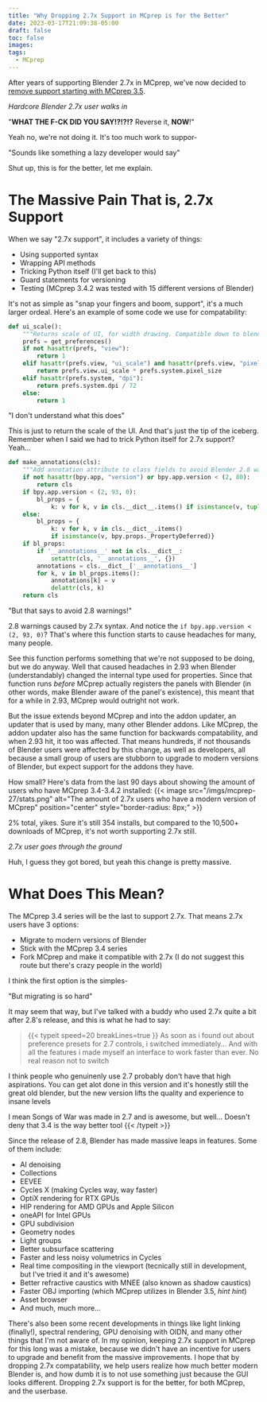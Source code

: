 ```yaml
---
title: "Why Dropping 2.7x Support in MCprep is for the Better"
date: 2023-03-17T21:09:38-05:00
draft: false
toc: false
images:
tags:
  - MCprep
---
```


After years of supporting Blender 2.7x in MCprep, we've now decided to [remove support starting with MCprep 3.5](https://github.com/TheDuckCow/MCprep/issues/399).

*Hardcore Blender 2.7x user walks in*

"**WHAT THE F-CK DID YOU SAY!?!?!?** Reverse it, **NOW**!"

Yeah no, we're not doing it. It's too much work to suppor-

"Sounds like something a lazy developer would say"

Shut up, this is for the better, let me explain.

# The Massive Pain That is, 2.7x Support
When we say "2.7x support", it includes a variety of things:
- Using supported syntax
- Wrapping API methods
- Tricking Python itself (I'll get back to this)
- Guard statements for versioning
- Testing (MCprep 3.4.2 was tested with 15 different versions of Blender)

It's not as simple as "snap your fingers and boom, support", it's a much larger ordeal. Here's an example of some code we use for compatability:
```py
def ui_scale():
	"""Returns scale of UI, for width drawing. Compatible down to blender 2.72"""
	prefs = get_preferences()
	if not hasattr(prefs, "view"):
		return 1
	elif hasattr(prefs.view, "ui_scale") and hasattr(prefs.view, "pixel_size"):
		return prefs.view.ui_scale * prefs.system.pixel_size
	elif hasattr(prefs.system, "dpi"):
		return prefs.system.dpi / 72
	else:
		return 1
```

"I don't understand what this does"

This is just to return the scale of the UI. And that's just the tip of the iceberg. Remember when I said we had to trick Python itself for 2.7x support? Yeah...
```py
def make_annotations(cls):
	"""Add annotation attribute to class fields to avoid Blender 2.8 warnings"""
	if not hasattr(bpy.app, "version") or bpy.app.version < (2, 80):
		return cls
	if bpy.app.version < (2, 93, 0):
		bl_props = {
			k: v for k, v in cls.__dict__.items() if isinstance(v, tuple)}
	else:
		bl_props = {
			k: v for k, v in cls.__dict__.items()
			if isinstance(v, bpy.props._PropertyDeferred)}
	if bl_props:
		if '__annotations__' not in cls.__dict__:
			setattr(cls, '__annotations__', {})
		annotations = cls.__dict__['__annotations__']
		for k, v in bl_props.items():
			annotations[k] = v
			delattr(cls, k)
	return cls
```

"But that says to avoid 2.8 warnings!"

2.8 warnings caused by 2.7x syntax. And notice the `if bpy.app.version < (2, 93, 0)`? That's where this function starts to cause headaches for many, many people.

See this function performs something that we're not supposed to be doing, but we do anyway. Well that caused headaches in 2.93 when Blender (understandably) changed the internal type used for properties. Since that function runs *before* MCprep actually registers the panels with Blender (in other words, make Blender aware of the panel's existence), this meant that for a while in 2.93, MCprep would outright not work.

But the issue extends beyond MCprep and into the addon updater, an updater that is used by many, many other Blender addons. Like MCprep, the addon updater also has the same function for backwards compatability, and when 2.93 hit, it too was affected. That means hundreds, if not thousands of Blender users were affected by this change, as well as developers, all because a small group of users are stubborn to upgrade to modern versions of Blender, but expect support for the addons they have.

How small? Here's data from the last 90 days about showing the amount of users who have MCprep 3.4-3.4.2 installed:
{{< image src="/imgs/mcprep-27/stats.png" alt="The amount of 2.7x users who have a modern version of MCprep" position="center" style="border-radius: 8px;" >}}

2% total, yikes. Sure it's still 354 installs, but compared to the 10,500+ downloads of MCprep, it's not worth supporting 2.7x still.

*2.7x user goes through the ground*

Huh, I guess they got bored, but yeah this change is pretty massive.

# What Does This Mean?
The MCprep 3.4 series will be the last to support 2.7x. That means 2.7x users have 3 options:
- Migrate to modern versions of Blender
- Stick with the MCprep 3.4 series
- Fork MCprep and make it compatible with 2.7x (I do not suggest this route but there's crazy people in the world)

I think the first option is the simples-

"But migrating is so hard"

It may seem that way, but I've talked with a buddy who used 2.7x quite a bit after 2.8's release, and this is what he had to say:

> {{< typeit 
  speed=20
  breakLines=true
>}}
As soon as i found out about preference presets for 2.7 controls, i switched immediately... And with all the features i made myself an interface to work faster than ever. No real reason not to switch

I think people who genuinenly use 2.7 probably don't have that high aspirations. You can get alot done in this version and it's honestly still the great old blender, but the new version lifts the quality and experience to insane levels

I mean Songs of War was made in 2.7 and is awesome, but well... Doesn't deny that 3.4 is the way better tool
{{< /typeit >}}

Since the release of 2.8, Blender has made massive leaps in features. Some of them include:
- AI denoising
- Collections
- EEVEE
- Cycles X (making Cycles way, way faster)
- OptiX rendering for RTX GPUs
- HIP rendering for AMD GPUs and Apple Silicon
- oneAPI for Intel GPUs
- GPU subdivision
- Geometry nodes
- Light groups
- Better subsurface scattering
- Faster and less noisy volumetrics in Cycles
- Real time compositing in the viewport (tecnically still in development, but I've tried it and it's awesome)
- Better refractive caustics with MNEE (also known as shadow caustics)
- Faster OBJ importing (which MCprep utilizes in Blender 3.5, *hint hint*)
- Asset browser
- And much, much more...

There's also been some recent developments in things like light linking (finally!), spectral rendering, GPU denoising with OIDN, and many other things that I'm not aware of. In my opinion, keeping 2.7x support in MCprep for this long was a mistake, because we didn't have an incentive for users to upgrade and benefit from the massive improvements. I hope that by dropping 2.7x compatability, we help users realize how much better modern Blender is, and how dumb it is to not use something just because the GUI looks different. Dropping 2.7x support is for the better, for both MCprep, and the userbase.
